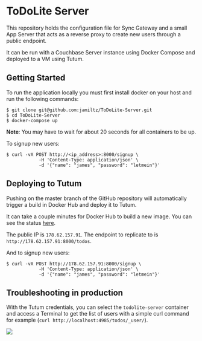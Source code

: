 # ToDoLite Server

This repository holds the configuration file for Sync Gateway and a small App Server that acts as a reverse proxy to create new users through a public endpoint.

It can be run with a Couchbase Server instance using Docker Compose and deployed to a VM using Tutum.

## Getting Started

To run the application locally you must first install docker on your host and run the following commands:

```
$ git clone git@github.com:jamiltz/ToDoLite-Server.git
$ cd ToDoLite-Server
$ docker-compose up
```

**Note**: You may have to wait for about 20 seconds for all containers to be up.

To signup new users:

```
$ curl -vX POST http://<ip_address>:8000/signup \
			-H 'Content-Type: application/json' \
			-d '{"name": "james", "password": "letmein"}'
```

## Deploying to Tutum

Pushing on the master branch of the GitHub repository will automatically trigger a build in Docker Hub and deploy it to Tutum.

It can take a couple minutes for Docker Hub to build a new image. You can see the status [here](https://hub.docker.com/r/jamiltz/todolite-server/builds/).

The public IP is `178.62.157.91`. The endpoint to replicate to is `http://178.62.157.91:8000/todos`.

And to signup new users:

```
$ curl -vX POST http://178.62.157.91:8000/signup \
			-H 'Content-Type: application/json' \
			-d '{"name": "james", "password": "letmein"}'
```

## Troubleshooting in production

With the Tutum credentials, you can select the `todolite-server` container and access a Terminal to get the list of users with a simple curl command for example (`curl http://localhost:4985/todos/_user/`).

![](https://gyazo.com/cdee0f1d5848f4e95552a2686acabac4)

